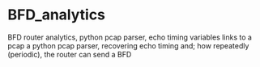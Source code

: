 # BFD_analytics
BFD router analytics, python pcap parser, echo timing variables
links to a pcap
a python pcap parser, recovering echo timing and; how repeatedly (periodic), the router can send a BFD 
